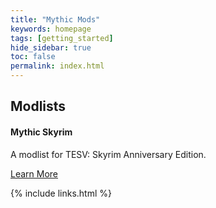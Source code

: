 ```yaml
---
title: "Mythic Mods"
keywords: homepage
tags: [getting_started]
hide_sidebar: true
toc: false
permalink: index.html
---
```


<div class="row">
	<div class="col-lg-12">
		<h2 class="page-header">Modlists</h2>
	</div>
	<div class="col-md-3 col-sm-6">
		<div class="panel panel-default text-center">
			<div class="panel-heading">
				<span class="fa-stack fa-5x">
					<i class="fa fa-circle fa-stack-2x text-primary"></i>
					<i class="fa fa-tree fa-stack-1x fa-inverse"></i>
				</span>
			</div>
		 	<div class="panel-body">
				<h4>Mythic Skyrim</h4>
			  	<p>A modlist for TESV: Skyrim Anniversary Edition.</p>
			  	<a href="#" class="btn btn-primary">Learn More</a>
		  	</div>
	  	</div>
	</div>
</div>

{% include links.html %}
